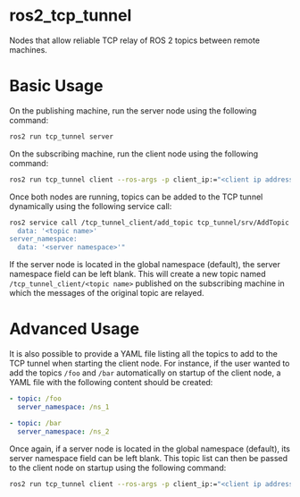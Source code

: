 # ros2_tcp_tunnel
Nodes that allow reliable TCP relay of ROS 2 topics between remote machines.

# Basic Usage
On the publishing machine, run the server node using the following command:
```bash
ros2 run tcp_tunnel server
```

On the subscribing machine, run the client node using the following command:
```bash
ros2 run tcp_tunnel client --ros-args -p client_ip:="<client ip address>"
```

Once both nodes are running, topics can be added to the TCP tunnel dynamically using the following service call:
```bash
ros2 service call /tcp_tunnel_client/add_topic tcp_tunnel/srv/AddTopic "topic:
  data: '<topic name>'
server_namespace:
  data: '<server namespace>'"
```
If the server node is located in the global namespace (default), the server namespace field can be left blank.
This will create a new topic named `/tcp_tunnel_client/<topic name>` published on the subscribing machine in which the messages of the original topic are relayed.

# Advanced Usage
It is also possible to provide a YAML file listing all the topics to add to the TCP tunnel when starting the client node.
For instance, if the user wanted to add the topics `/foo` and `/bar` automatically on startup of the client node, a YAML file with the following content should be created:
```yaml
- topic: /foo
  server_namespace: /ns_1

- topic: /bar
  server_namespace: /ns_2
```
Once again, if a server node is located in the global namespace (default), its server namespace field can be left blank.
This topic list can then be passed to the client node on startup using the following command:
```bash
ros2 run tcp_tunnel client --ros-args -p client_ip:="<client ip address>" -p initial_topic_list_file_name:="<yaml file name>"
```
